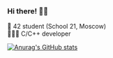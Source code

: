### Hi there! 👋🏻

📍 42 student (School 21, Moscow)\
👩🏻‍💻 C/C++ developer

[![Anurag's GitHub stats](https://github-readme-stats.vercel.app/api?username=linpoa&count_private=true&show_icons=true&theme=merko)](https://github.com/anuraghazra/github-readme-stats)

<!--
**linpoa/linpoa** is a ✨ _special_ ✨ repository because its `README.md` (this file) appears on your GitHub profile.

Here are some ideas to get you started:

- 🔭 I’m currently working on ...
- 🌱 I’m currently learning ...
- 👯 I’m looking to collaborate on ...
- 🤔 I’m looking for help with ...
- 💬 Ask me about ...
- 📫 How to reach me: ...
- 😄 Pronouns: ...
- ⚡ Fun fact: ...
-->
